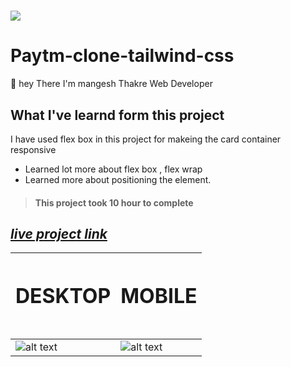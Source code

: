 # 
![](https://img.shields.io/badge/Paytm-clone-tailwind-css-brightgreen)

# Paytm-clone-tailwind-css

🙌 hey There I'm mangesh Thakre Web Developer 
##  What I've learnd form this project 

 I have used flex box in this project for makeing the card container responsive
 - Learned lot more about flex box , flex wrap 
 - Learned more about positioning the element.


> #### This project took 10 hour to complete  

 ##  _[live project link](https://paytm-clone-tailwind-css.netlify.app/ "Paytm-clone-tailwind-css" )_


| <h1>DESKTOP<h1>  | <h1>MOBILE<h1>  | 
|---|---|
| ![alt text](https://github.com/MangeshThakre/Paytm-clone-tailwind-css/blob/master/project%20image/desktop.gif)  | ![alt text](https://github.com/MangeshThakre/Paytm-clone-tailwind-css/blob/master/project%20image/responsive.gif)   | 
